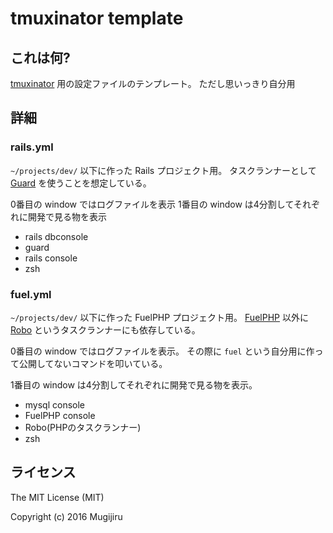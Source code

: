 # tmuxinator template #

## これは何? ##

[tmuxinator](https://github.com/tmuxinator/tmuxinator) 用の設定ファイルのテンプレート。
ただし思いっきり自分用

## 詳細 ##

### rails.yml ###

`~/projects/dev/` 以下に作った Rails プロジェクト用。
タスクランナーとして [Guard](https://github.com/guard/guard) を使うことを想定している。

0番目の window ではログファイルを表示
1番目の window は4分割してそれぞれに開発で見る物を表示

* rails dbconsole
* guard
* rails console
* zsh

### fuel.yml ###

`~/projects/dev/` 以下に作った FuelPHP プロジェクト用。
[FuelPHP](http://fuelphp.com/) 以外に
[Robo](http://robo.li/) というタスクランナーにも依存している。

0番目の window ではログファイルを表示。
その際に `fuel` という自分用に作って公開してないコマンドを叩いている。

1番目の window は4分割してそれぞれに開発で見る物を表示。

* mysql console
* FuelPHP console
* Robo(PHPのタスクランナー)
* zsh

## ライセンス ##

The MIT License (MIT)

Copyright (c) 2016 Mugijiru
